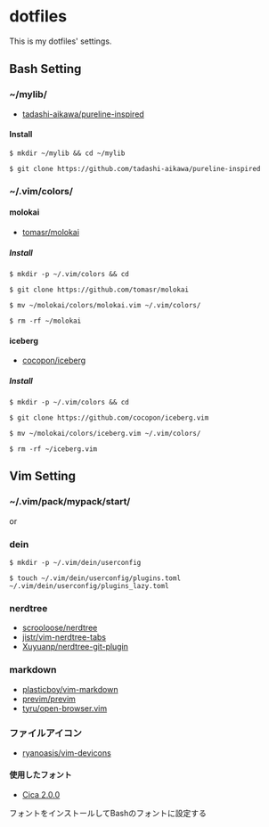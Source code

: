 # dotfiles

This is my dotfiles' settings.

## Bash Setting

### ~/mylib/

- [tadashi-aikawa/pureline-inspired](https://github.com/tadashi-aikawa/pureline-inspired)

#### Install

    $ mkdir ~/mylib && cd ~/mylib

    $ git clone https://github.com/tadashi-aikawa/pureline-inspired  
### ~/.vim/colors/
#### molokai
- [tomasr/molokai](https://github.com/tomasr/molokai)

##### Install

    $ mkdir -p ~/.vim/colors && cd

    $ git clone https://github.com/tomasr/molokai

    $ mv ~/molokai/colors/molokai.vim ~/.vim/colors/

    $ rm -rf ~/molokai
    
#### iceberg
- [cocopon/iceberg](https://github.com/cocopon/iceberg.vim)

##### Install

    $ mkdir -p ~/.vim/colors && cd

    $ git clone https://github.com/cocopon/iceberg.vim

    $ mv ~/molokai/colors/iceberg.vim ~/.vim/colors/

    $ rm -rf ~/iceberg.vim

## Vim Setting

### ~/.vim/pack/mypack/start/

or

### dein

    $ mkdir -p ~/.vim/dein/userconfig

    $ touch ~/.vim/dein/userconfig/plugins.toml ~/.vim/dein/userconfig/plugins_lazy.toml

### nerdtree

- [scrooloose/nerdtree](https://github.com/scrooloose/nerdtree)
- [jistr/vim-nerdtree-tabs](https://github.com/jistr/vim-nerdtree-tabs)
- [Xuyuanp/nerdtree-git-plugin](https://github.com/Xuyuanp/nerdtree-git-plugin)

### markdown

- [plasticboy/vim-markdown](https://github.com/plasticboy/vim-markdown)
- [previm/previm](https://github.com/previm/previm)
- [tyru/open-browser.vim](https://github.com/tyru/open-browser.vim)

### ファイルアイコン

- [ryanoasis/vim-devicons](https://github.com/ryanoasis/vim-devicons)

#### 使用したフォント

- [Cica 2.0.0](https://github.com/miiton/Cica)

フォントをインストールしてBashのフォントに設定する
